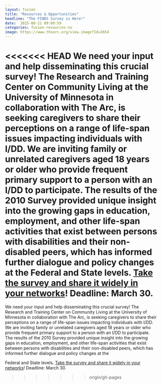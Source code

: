 ```yaml
---
layout: fusion
title: "Resources & Opportunities"
headline: "The FINDS Survey is Here!"
date:  2015-08-21 09:09:59
categories: fusion-resources-no
image: https://www.thearc.org/view.image?Id=2654
---
```

<<<<<<< HEAD
We need your input and help disseminating this crucial survey! The Research and Training Center on Community Living at the University of Minnesota in collaboration with The Arc, is seeking caregivers to share their perceptions on a range of life-span issues impacting individuals with I/DD. We are inviting family or unrelated caregivers aged 18 years or older who provide frequent primary support to a person with an I/DD to participate. The results of the 2010 Survey provided unique insight into the growing gaps in education, employment, and other life-span activities that exist between persons with disabilities and their non-disabled peers, which has informed further dialogue and policy changes at the Federal and State levels. <a href="http://thearc.org/FINDS">Take the survey and share it widely in your networks</a>! Deadline: March 30.
=======
We need your input and help disseminating this crucial survey! The Research and Training Center on Community Living at the University of Minnesota in collaboration with The Arc, is seeking caregivers to share their perceptions on a range of life-span issues impacting individuals with I/DD. We are inviting family or unrelated caregivers aged 18 years or older who provide frequent primary support to a person with an I/DD to participate. The results of the 2010 Survey provided unique insight into the growing gaps in education, employment, and other life-span activities that exist between persons with disabilities and their non-disabled peers, which has informed further dialogue and policy changes at the

Federal and State levels. <a href="http://thearc.org/FINDS">Take the survey and share it widely in your networks</a>! Deadline: March 30.
>>>>>>> origin/gh-pages
